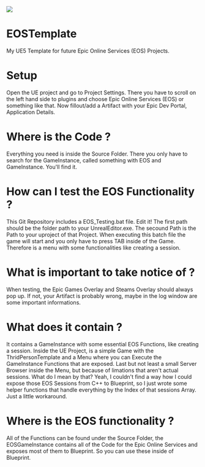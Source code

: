 ![](https://conowego.pl/wp-content/uploads/2022/04/new-logo-share-1400x788-03-1400x788-c9d09f067a09.jpg)
# EOSTemplate
My UE5 Template for future Epic Online Services (EOS) Projects.

# Setup
Open the UE project and go to Project Settings.
There you have to scroll on the left hand side to plugins and choose Epic Online Services (EOS) or something like that. Now fillout/add a Artifact with your Epic Dev Portal, Application Details.

# Where is the Code ?
Everything you need is inside the Source Folder. There you only have to search for the GameInstance, called something with EOS and GameInstance. You'll find it.

# How can I test the EOS Functionality ?
This Git Repository includes a EOS_Testing.bat file. Edit it! The first path should be the folder path to your UnrealEditor.exe. The secound Path is the Path to your uproject of that Project. When executing this batch file the game will start and you only have to press TAB inside of the Game. Therefore is a menu with some functionalities like creating a session.

# What is important to take notice of ?
When testing, the Epic Games Overlay and Steams Overlay should always pop up. If not, your Artifact is probably wrong, maybe in the log window are some important informations.

# What does it contain ?
It contains a GameInstance with some essential EOS Functions, like creating a session.
Inside the UE Project, is a simple Game with the ThridPersonTemplate and a Menu where you can Execute the GameInstance Functions that are exposed.
Last but not least a small Server Browser inside the Menu, but because of limations that aren't actual sessions. 
What do I mean by that? Yeah, I couldn't find a way how I could expose those EOS Sessions from C++ to Blueprint, so I just wrote some helper functions that handle everything by the Index of that sessions Array. Just a little workaround.

# Where is the EOS functionality ?
All of the Functions can be found under the Source Folder, the EOSGameInstance contains all of the Code for the Epic Online Services and exposes most of them to Blueprint. So you can use these inside of Blueprint. 
